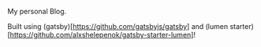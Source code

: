 My personal Blog. 

Built using (gatsby)[https://github.com/gatsbyjs/gatsby] and (lumen starter)[https://github.com/alxshelepenok/gatsby-starter-lumen]! 
